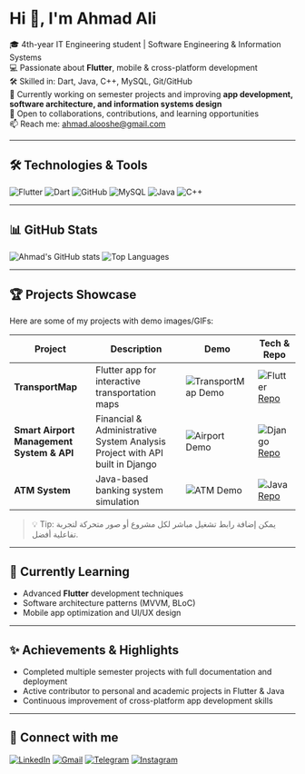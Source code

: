 # Hi 👋, I'm Ahmad Ali

🎓 4th-year IT Engineering student | Software Engineering & Information Systems  
💻 Passionate about **Flutter**, mobile & cross-platform development  
🛠️ Skilled in: Dart, Java, C++, MySQL, Git/GitHub  
🚀 Currently working on semester projects and improving **app development, software architecture, and information systems design**  
🤝 Open to collaborations, contributions, and learning opportunities  
📫 Reach me: [ahmad.alooshe@gmail.com](mailto:ahmad.alooshe@gmail.com)

---

## 🛠️ Technologies & Tools
![Flutter](https://img.shields.io/badge/Flutter-02569B?style=for-the-badge&logo=flutter&logoColor=white)
![Dart](https://img.shields.io/badge/Dart-0175C2?style=for-the-badge&logo=dart&logoColor=white)
![GitHub](https://img.shields.io/badge/GitHub-181717?style=for-the-badge&logo=github&logoColor=white)
![MySQL](https://img.shields.io/badge/MySQL-4479A1?style=for-the-badge&logo=mysql&logoColor=white)
![Java](https://img.shields.io/badge/Java-ED8B00?style=for-the-badge&logo=java&logoColor=white)
![C++](https://img.shields.io/badge/C++-00599C?style=for-the-badge&logo=c%2B%2B&logoColor=white)

---

## 📊 GitHub Stats
![Ahmad's GitHub stats](https://github-readme-stats.vercel.app/api?username=ahmad3liii&show_icons=true&theme=radical)
![Top Languages](https://github-readme-stats.vercel.app/api/top-langs/?username=ahmad3liii&layout=compact&theme=radical)

---

## 🏆 Projects Showcase
Here are some of my projects with demo images/GIFs:

| Project | Description | Demo | Tech & Repo |
| ------- | ----------- | ---- | ------------ |
| **TransportMap** | Flutter app for interactive transportation maps | ![TransportMap Demo](https://raw.githubusercontent.com/ahmad3liii/Semster-Project-TransportMap/main/demo.gif) | ![Flutter](https://img.shields.io/badge/Flutter-02569B?style=flat-square&logo=flutter) [Repo](https://github.com/ahmad3liii/Semster-Project-TransportMap) |
| **Smart Airport Management System & API** | Financial & Administrative System Analysis Project with API built in Django | ![Airport Demo](https://raw.githubusercontent.com/ahmad3liii/airport_api_django/main/demo.gif) | ![Django](https://img.shields.io/badge/Django-092E20?style=flat-square&logo=django) [Repo](https://github.com/ahmad3liii/airport_api_django) |
| **ATM System** | Java-based banking system simulation | ![ATM Demo](https://raw.githubusercontent.com/ahmad3liii/Bank/main/demo.gif) | ![Java](https://img.shields.io/badge/Java-ED8B00?style=flat-square&logo=java) [Repo](https://github.com/ahmad3liii/Bank) |

> 💡 Tip: يمكن إضافة رابط تشغيل مباشر لكل مشروع أو صور متحركة لتجربة تفاعلية أفضل.

---

## 🌱 Currently Learning
- Advanced **Flutter** development techniques  
- Software architecture patterns (MVVM, BLoC)  
- Mobile app optimization and UI/UX design  

---

## ✨ Achievements & Highlights
- Completed multiple semester projects with full documentation and deployment  
- Active contributor to personal and academic projects in Flutter & Java  
- Continuous improvement of cross-platform app development skills  

---

## 💬 Connect with me
[![LinkedIn](https://img.shields.io/badge/LinkedIn-0A66C2?style=for-the-badge&logo=linkedin&logoColor=white)](https://www.linkedin.com/in/ahmad-ali-9b5623284/)
[![Gmail](https://img.shields.io/badge/Gmail-D14836?style=for-the-badge&logo=gmail&logoColor=white)](mailto:ahmad.alooshe@gmail.com)
[![Telegram](https://img.shields.io/badge/Telegram-26A5E4?style=for-the-badge&logo=telegram&logoColor=white)](https://t.me/ahmad3liii)
[![Instagram](https://img.shields.io/badge/Instagram-E4405F?style=for-the-badge&logo=instagram&logoColor=white)](https://instagram.com/ahmad3liii)
